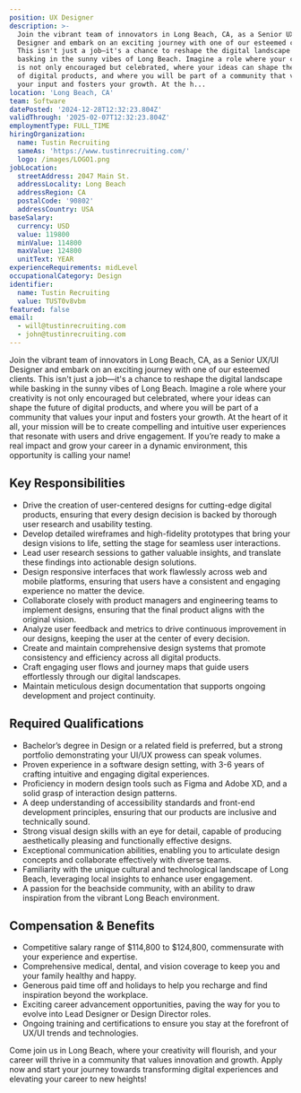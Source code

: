 ```yaml
---
position: UX Designer
description: >-
  Join the vibrant team of innovators in Long Beach, CA, as a Senior UX/UI
  Designer and embark on an exciting journey with one of our esteemed clients.
  This isn't just a job—it's a chance to reshape the digital landscape while
  basking in the sunny vibes of Long Beach. Imagine a role where your creativity
  is not only encouraged but celebrated, where your ideas can shape the future
  of digital products, and where you will be part of a community that values
  your input and fosters your growth. At the h...
location: 'Long Beach, CA'
team: Software
datePosted: '2024-12-28T12:32:23.804Z'
validThrough: '2025-02-07T12:32:23.804Z'
employmentType: FULL_TIME
hiringOrganization:
  name: Tustin Recruiting
  sameAs: 'https://www.tustinrecruiting.com/'
  logo: /images/LOGO1.png
jobLocation:
  streetAddress: 2047 Main St.
  addressLocality: Long Beach
  addressRegion: CA
  postalCode: '90802'
  addressCountry: USA
baseSalary:
  currency: USD
  value: 119800
  minValue: 114800
  maxValue: 124800
  unitText: YEAR
experienceRequirements: midLevel
occupationalCategory: Design
identifier:
  name: Tustin Recruiting
  value: TUST0v8vbm
featured: false
email:
  - will@tustinrecruiting.com
  - john@tustinrecruiting.com
---
```




Join the vibrant team of innovators in Long Beach, CA, as a Senior UX/UI Designer and embark on an exciting journey with one of our esteemed clients. This isn't just a job—it's a chance to reshape the digital landscape while basking in the sunny vibes of Long Beach. Imagine a role where your creativity is not only encouraged but celebrated, where your ideas can shape the future of digital products, and where you will be part of a community that values your input and fosters your growth. At the heart of it all, your mission will be to create compelling and intuitive user experiences that resonate with users and drive engagement. If you’re ready to make a real impact and grow your career in a dynamic environment, this opportunity is calling your name!

## Key Responsibilities

- Drive the creation of user-centered designs for cutting-edge digital products, ensuring that every design decision is backed by thorough user research and usability testing.
- Develop detailed wireframes and high-fidelity prototypes that bring your design visions to life, setting the stage for seamless user interactions.
- Lead user research sessions to gather valuable insights, and translate these findings into actionable design solutions.
- Design responsive interfaces that work flawlessly across web and mobile platforms, ensuring that users have a consistent and engaging experience no matter the device.
- Collaborate closely with product managers and engineering teams to implement designs, ensuring that the final product aligns with the original vision.
- Analyze user feedback and metrics to drive continuous improvement in our designs, keeping the user at the center of every decision.
- Create and maintain comprehensive design systems that promote consistency and efficiency across all digital products.
- Craft engaging user flows and journey maps that guide users effortlessly through our digital landscapes.
- Maintain meticulous design documentation that supports ongoing development and project continuity.

## Required Qualifications

- Bachelor’s degree in Design or a related field is preferred, but a strong portfolio demonstrating your UI/UX prowess can speak volumes.
- Proven experience in a software design setting, with 3-6 years of crafting intuitive and engaging digital experiences.
- Proficiency in modern design tools such as Figma and Adobe XD, and a solid grasp of interaction design patterns.
- A deep understanding of accessibility standards and front-end development principles, ensuring that our products are inclusive and technically sound.
- Strong visual design skills with an eye for detail, capable of producing aesthetically pleasing and functionally effective designs.
- Exceptional communication abilities, enabling you to articulate design concepts and collaborate effectively with diverse teams.
- Familiarity with the unique cultural and technological landscape of Long Beach, leveraging local insights to enhance user engagement.
- A passion for the beachside community, with an ability to draw inspiration from the vibrant Long Beach environment.

## Compensation & Benefits

- Competitive salary range of $114,800 to $124,800, commensurate with your experience and expertise.
- Comprehensive medical, dental, and vision coverage to keep you and your family healthy and happy.
- Generous paid time off and holidays to help you recharge and find inspiration beyond the workplace.
- Exciting career advancement opportunities, paving the way for you to evolve into Lead Designer or Design Director roles.
- Ongoing training and certifications to ensure you stay at the forefront of UX/UI trends and technologies.

Come join us in Long Beach, where your creativity will flourish, and your career will thrive in a community that values innovation and growth. Apply now and start your journey towards transforming digital experiences and elevating your career to new heights!